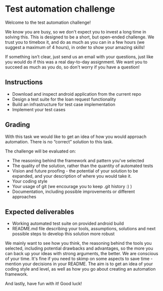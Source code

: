 # Test automation challenge

Welcome to the test automation challenge!

We know you are busy, so we don't expect you to invest a long time in solving this. This is designed to be a short, but open-ended challenge. We trust you to timebox it, and do as much as you can in a few hours (we suggest a maximum of 4 hours), in order to show your amazing skills!

If something isn’t clear, just send us an email with your questions, just like you would do if this was a real day-to-day assignment. We want you to succeed as much as you do, so don't worry if you have a question!


## Instructions

* Download and inspect android application from the current repo
* Design a test suite for the loan request functionality
* Build an infrastructure for test case implementation
* Implement your test cases

## Grading
With this task we would like to get an idea of how you would approach automation. There is no “correct” solution to this task.

The challenge will be evaluated on:
* The reasoning behind the framework and pattern you've selected
* The quality of the solution, rather than the quantity of automated tests
* Vision and future proofing - the potential of your solution to be expanded, and your description of where you would take it.
* Your coding style
* Your usage of git (we encourage you to keep .git history :) )
* Documentation, including possible improvements or different approaches

## Expected deliverables

* Working automated test suite on provided android build
* README.md file describing your tools, assumptions, solutions and next possible steps to develop this solution more robust

We mainly want to see how you think, the reasoning behind the tools you selected, including potential drawbacks and advantages, so the more you can back up your ideas with strong arguments, the better. We are conscious of your time. It's fine if you need to skimp on some aspects to save time - mention your decisions in your README. The aim is to get an idea of your coding style and level, as well as how you go about creating an automation framework.


And lastly, have fun with it! Good luck!